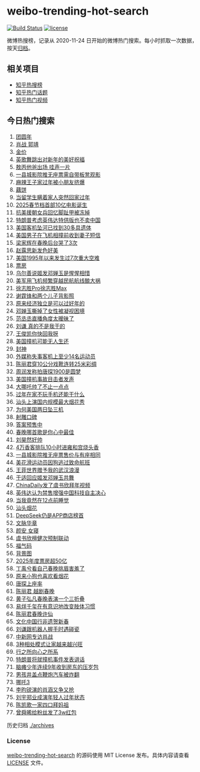 # weibo-trending-hot-search

[![Build Status](https://github.com/justjavac/weibo-trending-hot-search/workflows/ci/badge.svg?branch=master)](https://github.com/justjavac/weibo-trending-hot-search/actions)
[![license](https://img.shields.io/github/license/justjavac/weibo-trending-hot-search)](https://github.com/justjavac/weibo-trending-hot-search/blob/master/LICENSE)

微博热搜榜，记录从 2020-11-24 日开始的微博热门搜索。每小时抓取一次数据，按天[归档](./archives)。

## 相关项目

- [知乎热搜榜](https://github.com/justjavac/zhihu-trending-top-search)
- [知乎热门话题](https://github.com/justjavac/zhihu-trending-hot-questions)
- [知乎热门视频](https://github.com/justjavac/zhihu-trending-hot-video)

## 今日热门搜索

<!-- BEGIN -->
<!-- 最后更新时间 Fri Jan 31 2025 05:12:57 GMT+0800 (China Standard Time) -->

1. [团圆年](https://s.weibo.com//weibo?q=%23%E5%9B%A2%E5%9C%86%E5%B9%B4%23&Refer=new_time)
1. [肖战 郭靖](https://s.weibo.com//weibo?q=%E8%82%96%E6%88%98%20%E9%83%AD%E9%9D%96&t=31&band_rank=4&Refer=top)
1. [金价](https://s.weibo.com//weibo?q=%E9%87%91%E4%BB%B7&t=31&band_rank=2&Refer=top)
1. [英歌舞跳出对新年的美好祝福](https://s.weibo.com//weibo?q=%23%E8%8B%B1%E6%AD%8C%E8%88%9E%E8%B7%B3%E5%87%BA%E5%AF%B9%E6%96%B0%E5%B9%B4%E7%9A%84%E7%BE%8E%E5%A5%BD%E7%A5%9D%E7%A6%8F%23&t=31&band_rank=3&Refer=top)
1. [敖丙他爸出场 哇声一片](https://s.weibo.com//weibo?q=%E6%95%96%E4%B8%99%E4%BB%96%E7%88%B8%E5%87%BA%E5%9C%BA%20%E5%93%87%E5%A3%B0%E4%B8%80%E7%89%87&t=31&band_rank=1&Refer=top)
1. [一县城影院推无座票需自带板凳观影](https://s.weibo.com//weibo?q=%23%E4%B8%80%E5%8E%BF%E5%9F%8E%E5%BD%B1%E9%99%A2%E6%8E%A8%E6%97%A0%E5%BA%A7%E7%A5%A8%E9%9C%80%E8%87%AA%E5%B8%A6%E6%9D%BF%E5%87%B3%E8%A7%82%E5%BD%B1%23&t=31&band_rank=5&Refer=top)
1. [麻辣王子家过年被小朋友挤爆](https://s.weibo.com//weibo?q=%23%E9%BA%BB%E8%BE%A3%E7%8E%8B%E5%AD%90%E5%AE%B6%E8%BF%87%E5%B9%B4%E8%A2%AB%E5%B0%8F%E6%9C%8B%E5%8F%8B%E6%8C%A4%E7%88%86%23&t=31&band_rank=14&Refer=top)
1. [藕饼](https://s.weibo.com//weibo?q=%E8%97%95%E9%A5%BC&t=31&band_rank=11&Refer=top)
1. [当留学生瞒着家人突然回家过年](https://s.weibo.com//weibo?q=%23%E5%BD%93%E7%95%99%E5%AD%A6%E7%94%9F%E7%9E%92%E7%9D%80%E5%AE%B6%E4%BA%BA%E7%AA%81%E7%84%B6%E5%9B%9E%E5%AE%B6%E8%BF%87%E5%B9%B4%23&t=31&band_rank=34&Refer=top)
1. [2025春节档首部10亿电影诞生](https://s.weibo.com//weibo?q=%232025%E6%98%A5%E8%8A%82%E6%A1%A3%E9%A6%96%E9%83%A810%E4%BA%BF%E7%94%B5%E5%BD%B1%E8%AF%9E%E7%94%9F%23&t=31&band_rank=43&Refer=top)
1. [抗美援朝女兵回忆脚趾甲被冻掉](https://s.weibo.com//weibo?q=%23%E6%8A%97%E7%BE%8E%E6%8F%B4%E6%9C%9D%E5%A5%B3%E5%85%B5%E5%9B%9E%E5%BF%86%E8%84%9A%E8%B6%BE%E7%94%B2%E8%A2%AB%E5%86%BB%E6%8E%89%23&t=31&band_rank=10&Refer=top)
1. [特朗普考虑英伟达特供版也不卖中国](https://s.weibo.com//weibo?q=%23%E7%89%B9%E6%9C%97%E6%99%AE%E8%80%83%E8%99%91%E8%8B%B1%E4%BC%9F%E8%BE%BE%E7%89%B9%E4%BE%9B%E7%89%88%E4%B9%9F%E4%B8%8D%E5%8D%96%E4%B8%AD%E5%9B%BD%23&t=31&band_rank=38&Refer=top)
1. [美国客机坠河已找到30多具遗体](https://s.weibo.com//weibo?q=%23%E7%BE%8E%E5%9B%BD%E5%AE%A2%E6%9C%BA%E5%9D%A0%E6%B2%B3%E5%B7%B2%E6%89%BE%E5%88%B030%E5%A4%9A%E5%85%B7%E9%81%97%E4%BD%93%23&t=31&band_rank=12&Refer=top)
1. [美国男子在飞机相撞前收到妻子短信](https://s.weibo.com//weibo?q=%23%E7%BE%8E%E5%9B%BD%E7%94%B7%E5%AD%90%E5%9C%A8%E9%A3%9E%E6%9C%BA%E7%9B%B8%E6%92%9E%E5%89%8D%E6%94%B6%E5%88%B0%E5%A6%BB%E5%AD%90%E7%9F%AD%E4%BF%A1%23&t=31&band_rank=20&Refer=top)
1. [梁家辉在春晚后台哭了3次](https://s.weibo.com//weibo?q=%E6%A2%81%E5%AE%B6%E8%BE%89%E5%9C%A8%E6%98%A5%E6%99%9A%E5%90%8E%E5%8F%B0%E5%93%AD%E4%BA%863%E6%AC%A1&t=31&band_rank=26&Refer=top)
1. [赵露思新发色好美](https://s.weibo.com//weibo?q=%23%E8%B5%B5%E9%9C%B2%E6%80%9D%E6%96%B0%E5%8F%91%E8%89%B2%E5%A5%BD%E7%BE%8E%23&t=31&band_rank=24&Refer=top)
1. [美国1995年以来发生过7次重大空难](https://s.weibo.com//weibo?q=%23%E7%BE%8E%E5%9B%BD1995%E5%B9%B4%E4%BB%A5%E6%9D%A5%E5%8F%91%E7%94%9F%E8%BF%877%E6%AC%A1%E9%87%8D%E5%A4%A7%E7%A9%BA%E9%9A%BE%23&t=31&band_rank=48&Refer=top)
1. [票房](https://s.weibo.com//weibo?q=%E7%A5%A8%E6%88%BF&t=31&band_rank=13&Refer=top)
1. [乌尔善说姬发邓婵玉是惺惺相惜](https://s.weibo.com//weibo?q=%23%E4%B9%8C%E5%B0%94%E5%96%84%E8%AF%B4%E5%A7%AC%E5%8F%91%E9%82%93%E5%A9%B5%E7%8E%89%E6%98%AF%E6%83%BA%E6%83%BA%E7%9B%B8%E6%83%9C%23&t=31&band_rank=31&Refer=top)
1. [美军用飞机频繁穿越民航航线酿大祸](https://s.weibo.com//weibo?q=%23%E7%BE%8E%E5%86%9B%E7%94%A8%E9%A3%9E%E6%9C%BA%E9%A2%91%E7%B9%81%E7%A9%BF%E8%B6%8A%E6%B0%91%E8%88%AA%E8%88%AA%E7%BA%BF%E9%85%BF%E5%A4%A7%E7%A5%B8%23&t=31&band_rank=47&Refer=top)
1. [徐志胜Pro徐志胜Max](https://s.weibo.com//weibo?q=%23%E5%BE%90%E5%BF%97%E8%83%9CPro%E5%BE%90%E5%BF%97%E8%83%9CMax%23&t=31&band_rank=38&Refer=top)
1. [谢霆锋和两个儿子背影照](https://s.weibo.com//weibo?q=%23%E8%B0%A2%E9%9C%86%E9%94%8B%E5%92%8C%E4%B8%A4%E4%B8%AA%E5%84%BF%E5%AD%90%E8%83%8C%E5%BD%B1%E7%85%A7%23&t=31&band_rank=16&Refer=top)
1. [原来经济独立是可以过好年的](https://s.weibo.com//weibo?q=%23%E5%8E%9F%E6%9D%A5%E7%BB%8F%E6%B5%8E%E7%8B%AC%E7%AB%8B%E6%98%AF%E5%8F%AF%E4%BB%A5%E8%BF%87%E5%A5%BD%E5%B9%B4%E7%9A%84%23&t=31&band_rank=24&Refer=top)
1. [邓婵玉撕掉了女性被凝视困境](https://s.weibo.com//weibo?q=%E9%82%93%E5%A9%B5%E7%8E%89%E6%92%95%E6%8E%89%E4%BA%86%E5%A5%B3%E6%80%A7%E8%A2%AB%E5%87%9D%E8%A7%86%E5%9B%B0%E5%A2%83&t=31&band_rank=27&Refer=top)
1. [范丞丞直播角度太暧昧了](https://s.weibo.com//weibo?q=%E8%8C%83%E4%B8%9E%E4%B8%9E%E7%9B%B4%E6%92%AD%E8%A7%92%E5%BA%A6%E5%A4%AA%E6%9A%A7%E6%98%A7%E4%BA%86&t=31&band_rank=21&Refer=top)
1. [刘谦 真的不是我干的](https://s.weibo.com//weibo?q=%E5%88%98%E8%B0%A6%20%E7%9C%9F%E7%9A%84%E4%B8%8D%E6%98%AF%E6%88%91%E5%B9%B2%E7%9A%84&t=31&band_rank=7&Refer=top)
1. [王俊凯你快回我呀](https://s.weibo.com//weibo?q=%23%E7%8E%8B%E4%BF%8A%E5%87%AF%E4%BD%A0%E5%BF%AB%E5%9B%9E%E6%88%91%E5%91%80%23&t=31&band_rank=17&Refer=top)
1. [美国撞机可能无人生还](https://s.weibo.com//weibo?q=%23%E7%BE%8E%E5%9B%BD%E6%92%9E%E6%9C%BA%E5%8F%AF%E8%83%BD%E6%97%A0%E4%BA%BA%E7%94%9F%E8%BF%98%23&t=31&band_rank=18&Refer=top)
1. [封神](https://s.weibo.com//weibo?q=%E5%B0%81%E7%A5%9E&t=31&band_rank=34&Refer=top)
1. [外媒称失事客机上至少14名运动员](https://s.weibo.com//weibo?q=%23%E5%A4%96%E5%AA%92%E7%A7%B0%E5%A4%B1%E4%BA%8B%E5%AE%A2%E6%9C%BA%E4%B8%8A%E8%87%B3%E5%B0%9114%E5%90%8D%E8%BF%90%E5%8A%A8%E5%91%98%23&t=31&band_rank=38&Refer=top)
1. [陈丽君穿10公分戏靴连转25米彩绸](https://s.weibo.com//weibo?q=%23%E9%99%88%E4%B8%BD%E5%90%9B%E7%A9%BF10%E5%85%AC%E5%88%86%E6%88%8F%E9%9D%B4%E8%BF%9E%E8%BD%AC25%E7%B1%B3%E5%BD%A9%E7%BB%B8%23&t=31&band_rank=30&Refer=top)
1. [周润发称拍唐探1900是圆梦](https://s.weibo.com//weibo?q=%E5%91%A8%E6%B6%A6%E5%8F%91%E7%A7%B0%E6%8B%8D%E5%94%90%E6%8E%A21900%E6%98%AF%E5%9C%86%E6%A2%A6&t=31&band_rank=22&Refer=top)
1. [美国撞机事故目击者发声](https://s.weibo.com//weibo?q=%23%E7%BE%8E%E5%9B%BD%E6%92%9E%E6%9C%BA%E4%BA%8B%E6%95%85%E7%9B%AE%E5%87%BB%E8%80%85%E5%8F%91%E5%A3%B0%23&t=31&band_rank=32&Refer=top)
1. [大哪吒帅了不止一点点](https://s.weibo.com//weibo?q=%E5%A4%A7%E5%93%AA%E5%90%92%E5%B8%85%E4%BA%86%E4%B8%8D%E6%AD%A2%E4%B8%80%E7%82%B9%E7%82%B9&t=31&band_rank=15&Refer=top)
1. [过年在家不玩手机还能干什么](https://s.weibo.com//weibo?q=%23%E8%BF%87%E5%B9%B4%E5%9C%A8%E5%AE%B6%E4%B8%8D%E7%8E%A9%E6%89%8B%E6%9C%BA%E8%BF%98%E8%83%BD%E5%B9%B2%E4%BB%80%E4%B9%88%23&t=31&band_rank=37&Refer=top)
1. [汕头上演国内规模最大烟花秀](https://s.weibo.com//weibo?q=%23%E6%B1%95%E5%A4%B4%E4%B8%8A%E6%BC%94%E5%9B%BD%E5%86%85%E8%A7%84%E6%A8%A1%E6%9C%80%E5%A4%A7%E7%83%9F%E8%8A%B1%E7%A7%80%23&t=31&band_rank=36&Refer=top)
1. [为何美国两日坠三机](https://s.weibo.com//weibo?q=%23%E4%B8%BA%E4%BD%95%E7%BE%8E%E5%9B%BD%E4%B8%A4%E6%97%A5%E5%9D%A0%E4%B8%89%E6%9C%BA%23&t=31&band_rank=36&Refer=top)
1. [射雕口碑](https://s.weibo.com//weibo?q=%E5%B0%84%E9%9B%95%E5%8F%A3%E7%A2%91&t=31&band_rank=33&Refer=top)
1. [答案预售中](https://s.weibo.com//weibo?q=%23%E7%AD%94%E6%A1%88%E9%A2%84%E5%94%AE%E4%B8%AD%23&t=31&band_rank=39&Refer=top)
1. [春晚哪首歌是你心中最佳](https://s.weibo.com//weibo?q=%23%E6%98%A5%E6%99%9A%E5%93%AA%E9%A6%96%E6%AD%8C%E6%98%AF%E4%BD%A0%E5%BF%83%E4%B8%AD%E6%9C%80%E4%BD%B3%23&t=31&band_rank=29&Refer=top)
1. [刘昊然好帅](https://s.weibo.com//weibo?q=%E5%88%98%E6%98%8A%E7%84%B6%E5%A5%BD%E5%B8%85&t=31&band_rank=32&Refer=top)
1. [4万香客排队10小时进雍和宫烧头香](https://s.weibo.com//weibo?q=%234%E4%B8%87%E9%A6%99%E5%AE%A2%E6%8E%92%E9%98%9F10%E5%B0%8F%E6%97%B6%E8%BF%9B%E9%9B%8D%E5%92%8C%E5%AE%AB%E7%83%A7%E5%A4%B4%E9%A6%99%23&t=31&band_rank=40&Refer=top)
1. [一县城影院推无座票售价与有座相同](https://s.weibo.com//weibo?q=%23%E4%B8%80%E5%8E%BF%E5%9F%8E%E5%BD%B1%E9%99%A2%E6%8E%A8%E6%97%A0%E5%BA%A7%E7%A5%A8%E5%94%AE%E4%BB%B7%E4%B8%8E%E6%9C%89%E5%BA%A7%E7%9B%B8%E5%90%8C%23&t=31&band_rank=8&Refer=top)
1. [美花滑运动员因狗逃过致命航班](https://s.weibo.com//weibo?q=%23%E7%BE%8E%E8%8A%B1%E6%BB%91%E8%BF%90%E5%8A%A8%E5%91%98%E5%9B%A0%E7%8B%97%E9%80%83%E8%BF%87%E8%87%B4%E5%91%BD%E8%88%AA%E7%8F%AD%23&t=31&band_rank=49&Refer=top)
1. [王菲世界赠予我的武汉浪漫](https://s.weibo.com//weibo?q=%23%E7%8E%8B%E8%8F%B2%E4%B8%96%E7%95%8C%E8%B5%A0%E4%BA%88%E6%88%91%E7%9A%84%E6%AD%A6%E6%B1%89%E6%B5%AA%E6%BC%AB%23&t=31&band_rank=10&Refer=top)
1. [于适回应姬发邓婵玉共舞](https://s.weibo.com//weibo?q=%23%E4%BA%8E%E9%80%82%E5%9B%9E%E5%BA%94%E5%A7%AC%E5%8F%91%E9%82%93%E5%A9%B5%E7%8E%89%E5%85%B1%E8%88%9E%23&t=31&band_rank=35&Refer=top)
1. [ChinaDaily发了虞书欣拜年视频](https://s.weibo.com//weibo?q=ChinaDaily%E5%8F%91%E4%BA%86%E8%99%9E%E4%B9%A6%E6%AC%A3%E6%8B%9C%E5%B9%B4%E8%A7%86%E9%A2%91&t=31&band_rank=23&Refer=top)
1. [英伟达认为禁售增强中国科技自主决心](https://s.weibo.com//weibo?q=%23%E8%8B%B1%E4%BC%9F%E8%BE%BE%E8%AE%A4%E4%B8%BA%E7%A6%81%E5%94%AE%E5%A2%9E%E5%BC%BA%E4%B8%AD%E5%9B%BD%E7%A7%91%E6%8A%80%E8%87%AA%E4%B8%BB%E5%86%B3%E5%BF%83%23&t=31&band_rank=50&Refer=top)
1. [当我竟然在12点前睡觉](https://s.weibo.com//weibo?q=%E5%BD%93%E6%88%91%E7%AB%9F%E7%84%B6%E5%9C%A812%E7%82%B9%E5%89%8D%E7%9D%A1%E8%A7%89&t=31&band_rank=46&Refer=top)
1. [汕头烟花](https://s.weibo.com//weibo?q=%E6%B1%95%E5%A4%B4%E7%83%9F%E8%8A%B1&t=31&band_rank=6&Refer=top)
1. [DeepSeek仍是APP商店榜首](https://s.weibo.com//weibo?q=%23DeepSeek%E4%BB%8D%E6%98%AFAPP%E5%95%86%E5%BA%97%E6%A6%9C%E9%A6%96%23&t=31&band_rank=49&Refer=top)
1. [文脉华章](https://s.weibo.com//weibo?q=%23%E6%96%87%E8%84%89%E5%8D%8E%E7%AB%A0%23&t=31&band_rank=24&Refer=top)
1. [颜安 女寝](https://s.weibo.com//weibo?q=%E9%A2%9C%E5%AE%89%20%E5%A5%B3%E5%AF%9D&t=31&band_rank=25&Refer=top)
1. [虞书欣檀健次预制联动](https://s.weibo.com//weibo?q=%E8%99%9E%E4%B9%A6%E6%AC%A3%E6%AA%80%E5%81%A5%E6%AC%A1%E9%A2%84%E5%88%B6%E8%81%94%E5%8A%A8&t=31&band_rank=45&Refer=top)
1. [福气码](https://s.weibo.com//weibo?q=%E7%A6%8F%E6%B0%94%E7%A0%81&t=31&band_rank=50&Refer=top)
1. [背景图](https://s.weibo.com//weibo?q=%E8%83%8C%E6%99%AF%E5%9B%BE&t=31&band_rank=47&Refer=top)
1. [2025年度票房超50亿](https://s.weibo.com//weibo?q=%232025%E5%B9%B4%E5%BA%A6%E7%A5%A8%E6%88%BF%E8%B6%8550%E4%BA%BF%23&t=31&band_rank=42&Refer=top)
1. [丁禹兮看自己春晚挑眉害羞了](https://s.weibo.com//weibo?q=%E4%B8%81%E7%A6%B9%E5%85%AE%E7%9C%8B%E8%87%AA%E5%B7%B1%E6%98%A5%E6%99%9A%E6%8C%91%E7%9C%89%E5%AE%B3%E7%BE%9E%E4%BA%86&t=31&band_rank=39&Refer=top)
1. [原来小狗也喜欢看烟花](https://s.weibo.com//weibo?q=%E5%8E%9F%E6%9D%A5%E5%B0%8F%E7%8B%97%E4%B9%9F%E5%96%9C%E6%AC%A2%E7%9C%8B%E7%83%9F%E8%8A%B1&t=31&band_rank=44&Refer=top)
1. [唐探上座率](https://s.weibo.com//weibo?q=%23%E5%94%90%E6%8E%A2%E4%B8%8A%E5%BA%A7%E7%8E%87%23&t=31&band_rank=35&Refer=top)
1. [陈丽君 越剧春晚](https://s.weibo.com//weibo?q=%E9%99%88%E4%B8%BD%E5%90%9B%20%E8%B6%8A%E5%89%A7%E6%98%A5%E6%99%9A&t=31&band_rank=43&Refer=top)
1. [黄子弘凡春晚表演一个三折叠](https://s.weibo.com//weibo?q=%23%E9%BB%84%E5%AD%90%E5%BC%98%E5%87%A1%E6%98%A5%E6%99%9A%E8%A1%A8%E6%BC%94%E4%B8%80%E4%B8%AA%E4%B8%89%E6%8A%98%E5%8F%A0%23&t=31&band_rank=44&Refer=top)
1. [易烊千玺在有意识地改变肢体习惯](https://s.weibo.com//weibo?q=%23%E6%98%93%E7%83%8A%E5%8D%83%E7%8E%BA%E5%9C%A8%E6%9C%89%E6%84%8F%E8%AF%86%E5%9C%B0%E6%94%B9%E5%8F%98%E8%82%A2%E4%BD%93%E4%B9%A0%E6%83%AF%23&t=31&band_rank=42&Refer=top)
1. [陈丽君春晚许仙](https://s.weibo.com//weibo?q=%23%E9%99%88%E4%B8%BD%E5%90%9B%E6%98%A5%E6%99%9A%E8%AE%B8%E4%BB%99%23&t=31&band_rank=30&Refer=top)
1. [文化中国行非遗贺新春](https://s.weibo.com//weibo?q=%23%E6%96%87%E5%8C%96%E4%B8%AD%E5%9B%BD%E8%A1%8C%E9%9D%9E%E9%81%97%E8%B4%BA%E6%96%B0%E6%98%A5%23&t=31&band_rank=3&Refer=top)
1. [刘谦跟机器人握手时遇碰瓷](https://s.weibo.com//weibo?q=%23%E5%88%98%E8%B0%A6%E8%B7%9F%E6%9C%BA%E5%99%A8%E4%BA%BA%E6%8F%A1%E6%89%8B%E6%97%B6%E9%81%87%E7%A2%B0%E7%93%B7%23&t=31&band_rank=10&Refer=top)
1. [中新网专访肖战](https://s.weibo.com//weibo?q=%23%E4%B8%AD%E6%96%B0%E7%BD%91%E4%B8%93%E8%AE%BF%E8%82%96%E6%88%98%23&t=31&band_rank=40&Refer=top)
1. [3种相处模式让家越来越兴旺](https://s.weibo.com//weibo?q=%233%E7%A7%8D%E7%9B%B8%E5%A4%84%E6%A8%A1%E5%BC%8F%E8%AE%A9%E5%AE%B6%E8%B6%8A%E6%9D%A5%E8%B6%8A%E5%85%B4%E6%97%BA%23&t=31&band_rank=47&Refer=top)
1. [行之所向心之所系](https://s.weibo.com//weibo?q=%23%E8%A1%8C%E4%B9%8B%E6%89%80%E5%90%91%E5%BF%83%E4%B9%8B%E6%89%80%E7%B3%BB%23&Refer=new_time)
1. [特朗普将就撞机事件发表讲话](https://s.weibo.com//weibo?q=%23%E7%89%B9%E6%9C%97%E6%99%AE%E5%B0%86%E5%B0%B1%E6%92%9E%E6%9C%BA%E4%BA%8B%E4%BB%B6%E5%8F%91%E8%A1%A8%E8%AE%B2%E8%AF%9D%23&t=31&band_rank=9&Refer=top)
1. [脑瘫少年连续9年收到房东的压岁包](https://s.weibo.com//weibo?q=%23%E8%84%91%E7%98%AB%E5%B0%91%E5%B9%B4%E8%BF%9E%E7%BB%AD9%E5%B9%B4%E6%94%B6%E5%88%B0%E6%88%BF%E4%B8%9C%E7%9A%84%E5%8E%8B%E5%B2%81%E5%8C%85%23&t=31&band_rank=19&Refer=top)
1. [男孩井盖点鞭炮汽车被炸翻](https://s.weibo.com//weibo?q=%23%E7%94%B7%E5%AD%A9%E4%BA%95%E7%9B%96%E7%82%B9%E9%9E%AD%E7%82%AE%E6%B1%BD%E8%BD%A6%E8%A2%AB%E7%82%B8%E7%BF%BB%23&t=31&band_rank=23&Refer=top)
1. [哪吒3](https://s.weibo.com//weibo?q=%23%E5%93%AA%E5%90%923%23&t=31&band_rank=28&Refer=top)
1. [李昀锐演的肖涵又争又抢](https://s.weibo.com//weibo?q=%E6%9D%8E%E6%98%80%E9%94%90%E6%BC%94%E7%9A%84%E8%82%96%E6%B6%B5%E5%8F%88%E4%BA%89%E5%8F%88%E6%8A%A2&t=31&band_rank=39&Refer=top)
1. [刘宇郑业成演年轻人过年状态](https://s.weibo.com//weibo?q=%23%E5%88%98%E5%AE%87%E9%83%91%E4%B8%9A%E6%88%90%E6%BC%94%E5%B9%B4%E8%BD%BB%E4%BA%BA%E8%BF%87%E5%B9%B4%E7%8A%B6%E6%80%81%23&t=31&band_rank=41&Refer=top)
1. [陈凯歌一家四口拜妈祖](https://s.weibo.com//weibo?q=%23%E9%99%88%E5%87%AF%E6%AD%8C%E4%B8%80%E5%AE%B6%E5%9B%9B%E5%8F%A3%E6%8B%9C%E5%A6%88%E7%A5%96%23&t=31&band_rank=42&Refer=top)
1. [曾舜晞给粉丝发了3w红包](https://s.weibo.com//weibo?q=%23%E6%9B%BE%E8%88%9C%E6%99%9E%E7%BB%99%E7%B2%89%E4%B8%9D%E5%8F%91%E4%BA%863w%E7%BA%A2%E5%8C%85%23&t=31&band_rank=48&Refer=top)

<!-- END -->

历史归档 [./archives](./archives)

### License

[weibo-trending-hot-search](https://github.com/justjavac/weibo-trending-hot-search) 的源码使用 MIT License
发布。具体内容请查看 [LICENSE](./LICENSE) 文件。
